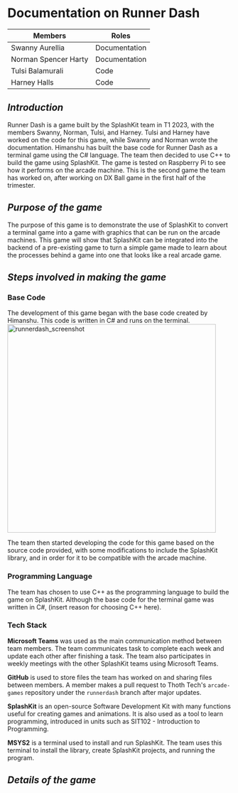 # Documentation on Runner Dash

| Members | Roles |
|---------|---------|
|Swanny Aurellia | Documentation|
|Norman Spencer Harty | Documentation|
|Tulsi Balamurali| Code|
|Harney Halls | Code|

## _Introduction_
Runner Dash is a game built by the SplashKit team in T1 2023, with the members Swanny, Norman, Tulsi, and Harney. Tulsi and Harney have worked on the code for this game, while Swanny and Norman wrote the documentation. Himanshu has built the base code for Runner Dash as a terminal game using the C# language. The team then decided to use C++ to build the game using SplashKit. The game is tested on Raspberry Pi to see how it performs on the arcade machine. This is the second game the team has worked on, after working on DX Ball game in the first half of the trimester.

## _Purpose of the game_
The purpose of this game is to demonstrate the use of SplashKit to convert a terminal game into a game with graphics that can be run on the arcade machines. This game will show that SplashKit can be integrated into the backend of a pre-existing game to turn a simple game made to learn about the processes behind a game into one that looks like a real arcade game.

## _Steps involved in making the game_
### Base Code
The development of this game began with the base code created by Himanshu. This code is written in C# and runs on the terminal.
<img width="469" alt="runnerdash_screenshot" src="https://github.com/swanos/arcade-games/assets/72289464/6bc3a6fc-5135-4b63-81ca-78c753e5605a">

The team then started developing the code for this game based on the source code provided, with some modifications to include the SplashKit library, and in order for it to be compatible with the arcade machine.

### Programming Language
The team has chosen to use C++ as the programming language to build the game on SplashKit. Although the base code for the terminal game was written in C#, (insert reason for choosing C++ here).

### Tech Stack
**Microsoft Teams** was used as the main communication method between team members. The team communicates task to complete each week and update each other after finishing a task. The team also participates in weekly meetings with the other SplashKit teams using Microsoft Teams.

**GitHub** is used to store files the team has worked on and sharing files between members. A member makes a pull request to Thoth Tech's `arcade-games` repository under the `runnerdash` branch after major updates. 

**SplashKit** is an open-source Software Development Kit with many functions useful for creating games and animations. It is also used as a tool to learn programming, introduced in units such as SIT102 - Introduction to Programming.

**MSYS2** is a terminal used to install and run SplashKit. The team uses this terminal to install the library, create SplashKit projects, and running the program.

## _Details of the game_

